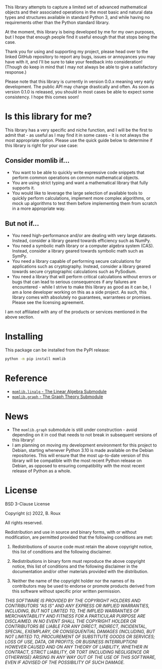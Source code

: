This library attempts to capture a limited set of advanced mathematical
    objects and their associated operations in the most basic and
    natural data types and structures available in standard Python 3,
    and while having no requirements other than the Python standard
    library.

At the moment, this library is being developed by me for my own
    purposes, but I hope that enough people find it useful enough that
    that stops being the case.

Thank you for using and supporting my project, please head over to the
    linked GitHub repository to report any bugs, issues or annoyances
    you may have with it, and I'll be sure to take your feedback into
    consideration! (Though do keep in mind that I may not always be able
    to give a satisfactory response.)

Please note that this library is currently in version 0.0.x meaning
    very early development. The public API may change drastically and
    often. As soon as version 0.1.0 is released, you should in most
    cases be able to expect some consistency. I hope this comes soon!

# Is this library for me?

This library has a very specific and niche function, and I will be the
    first to admit that - as useful as I may find it in some cases - 
    it is not always the most appropriate option. Please use the
    quick guide below to determine if this library is right for your
    use case:

## Consider momlib if...

- You want to be able to quickly write expressive code snippets that
    perform common operations on common mathematical objects.
- You are using strict typing and want a mathematical library that
    fully supports it.
- You would like to leverage the large selection of available tools
    to quickly perform calculations, implement more complex algorithms,
    or mock up algorithms to test them before implementing them from
    scratch in a more appropriate way.

## But not if...

- You need high-performance and/or are dealing with very large datasets.
    Instead, consider a library geared towards efficiency such as
    NumPy.
- You need a symbolic math library or a computer algebra system (CAS).
    Instead, consider a library geared towards symbolic math such as
    SymPy.
- You need a library capable of performing secure calculations for
    applications such as cryptography. Instead, consider a library
    geared towards secure cryptographic calculations such as PySodium.
- You need a library that will perform critical calculations without
    errors or bugs that can lead to serious consequences if any failures
    are encountered - while I strive to make this library as good as it
    can be, I am a lone developer working on this as a side project.
    As such, this library comes with absolutely no guarantees,
    warrantees or promises. Please see the licensing agreement.

I am not affiliated with any of the products or services mentioned in
    the above section.

# Installing

This package can be installed from the PyPI release:

```sh
python -m pip install momlib
```

# Reference

- [`momlib.linalg` - The Linear Algebra Submodule](./linalg)
- [`momlib.graph` - The Graph Theory Submodule](./graph)

# News

- The `momlib.graph` submodule is still under construction - avoid
    depending on it in cod that needs to not break in subsequent
    versions of this library!
- I am planning on moving my development environment for this project
    to Debian, starting whenever Python 3.10 is made available on the 
    Debian repositories. This will ensure that the most up-to-date
    version of this library will be compatible with the most recent
    Python release on Debian, as opposed to ensuring compatibility
    with the most recent release of Python as a whole.

# License

BSD 3-Clause License

Copyright (c) 2022, B. Roux

All rights reserved.

Redistribution and use in source and binary forms, with or without
modification, are permitted provided that the following conditions are met:

1. Redistributions of source code must retain the above copyright notice, this
   list of conditions and the following disclaimer.

2. Redistributions in binary form must reproduce the above copyright notice,
   this list of conditions and the following disclaimer in the documentation
   and/or other materials provided with the distribution.

3. Neither the name of the copyright holder nor the names of its
   contributors may be used to endorse or promote products derived from
   this software without specific prior written permission.

*THIS SOFTWARE IS PROVIDED BY THE COPYRIGHT HOLDERS AND CONTRIBUTORS "AS IS"
AND ANY EXPRESS OR IMPLIED WARRANTIES, INCLUDING, BUT NOT LIMITED TO, THE
IMPLIED WARRANTIES OF MERCHANTABILITY AND FITNESS FOR A PARTICULAR PURPOSE ARE
DISCLAIMED. IN NO EVENT SHALL THE COPYRIGHT HOLDER OR CONTRIBUTORS BE LIABLE
FOR ANY DIRECT, INDIRECT, INCIDENTAL, SPECIAL, EXEMPLARY, OR CONSEQUENTIAL
DAMAGES (INCLUDING, BUT NOT LIMITED TO, PROCUREMENT OF SUBSTITUTE GOODS OR
SERVICES; LOSS OF USE, DATA, OR PROFITS; OR BUSINESS INTERRUPTION) HOWEVER
CAUSED AND ON ANY THEORY OF LIABILITY, WHETHER IN CONTRACT, STRICT LIABILITY,
OR TORT (INCLUDING NEGLIGENCE OR OTHERWISE) ARISING IN ANY WAY OUT OF THE USE
OF THIS SOFTWARE, EVEN IF ADVISED OF THE POSSIBILITY OF SUCH DAMAGE.*

